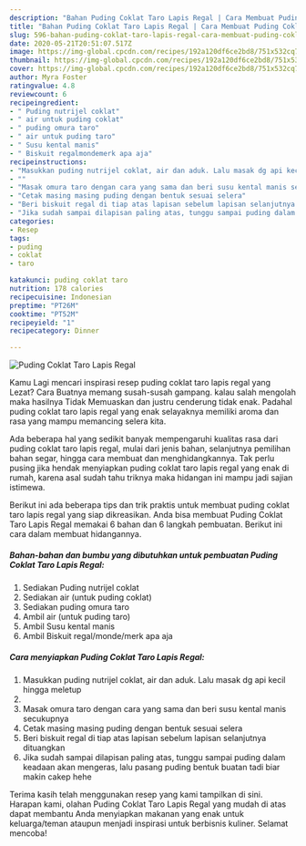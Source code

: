 ```yaml
---
description: "Bahan Puding Coklat Taro Lapis Regal | Cara Membuat Puding Coklat Taro Lapis Regal Yang Enak Banget"
title: "Bahan Puding Coklat Taro Lapis Regal | Cara Membuat Puding Coklat Taro Lapis Regal Yang Enak Banget"
slug: 596-bahan-puding-coklat-taro-lapis-regal-cara-membuat-puding-coklat-taro-lapis-regal-yang-enak-banget
date: 2020-05-21T20:51:07.517Z
image: https://img-global.cpcdn.com/recipes/192a120df6ce2bd8/751x532cq70/puding-coklat-taro-lapis-regal-foto-resep-utama.jpg
thumbnail: https://img-global.cpcdn.com/recipes/192a120df6ce2bd8/751x532cq70/puding-coklat-taro-lapis-regal-foto-resep-utama.jpg
cover: https://img-global.cpcdn.com/recipes/192a120df6ce2bd8/751x532cq70/puding-coklat-taro-lapis-regal-foto-resep-utama.jpg
author: Myra Foster
ratingvalue: 4.8
reviewcount: 6
recipeingredient:
- " Puding nutrijel coklat"
- " air untuk puding coklat"
- " puding omura taro"
- " air untuk puding taro"
- " Susu kental manis"
- " Biskuit regalmondemerk apa aja"
recipeinstructions:
- "Masukkan puding nutrijel coklat, air dan aduk. Lalu masak dg api kecil hingga meletup"
- ""
- "Masak omura taro dengan cara yang sama dan beri susu kental manis secukupnya"
- "Cetak masing masing puding dengan bentuk sesuai selera"
- "Beri biskuit regal di tiap atas lapisan sebelum lapisan selanjutnya dituangkan"
- "Jika sudah sampai dilapisan paling atas, tunggu sampai puding dalam keadaan akan mengeras, lalu pasang puding bentuk buatan tadi biar makin cakep hehe"
categories:
- Resep
tags:
- puding
- coklat
- taro

katakunci: puding coklat taro 
nutrition: 178 calories
recipecuisine: Indonesian
preptime: "PT26M"
cooktime: "PT52M"
recipeyield: "1"
recipecategory: Dinner

---
```



![Puding Coklat Taro Lapis Regal](https://img-global.cpcdn.com/recipes/192a120df6ce2bd8/751x532cq70/puding-coklat-taro-lapis-regal-foto-resep-utama.jpg)

Kamu Lagi mencari inspirasi resep puding coklat taro lapis regal yang Lezat? Cara Buatnya memang susah-susah gampang. kalau salah mengolah maka hasilnya Tidak Memuaskan dan justru cenderung tidak enak. Padahal puding coklat taro lapis regal yang enak selayaknya memiliki aroma dan rasa yang mampu memancing selera kita.

Ada beberapa hal yang sedikit banyak mempengaruhi kualitas rasa dari puding coklat taro lapis regal, mulai dari jenis bahan, selanjutnya pemilihan bahan segar, hingga cara membuat dan menghidangkannya. Tak perlu pusing jika hendak menyiapkan puding coklat taro lapis regal yang enak di rumah, karena asal sudah tahu triknya maka hidangan ini mampu jadi sajian istimewa.




Berikut ini ada beberapa tips dan trik praktis untuk membuat puding coklat taro lapis regal yang siap dikreasikan. Anda bisa membuat Puding Coklat Taro Lapis Regal memakai 6 bahan dan 6 langkah pembuatan. Berikut ini cara dalam membuat hidangannya.

<!--inarticleads1-->

##### Bahan-bahan dan bumbu yang dibutuhkan untuk pembuatan Puding Coklat Taro Lapis Regal:

1. Sediakan  Puding nutrijel coklat
1. Sediakan  air (untuk puding coklat)
1. Sediakan  puding omura taro
1. Ambil  air (untuk puding taro)
1. Ambil  Susu kental manis
1. Ambil  Biskuit regal/monde/merk apa aja




<!--inarticleads2-->

##### Cara menyiapkan Puding Coklat Taro Lapis Regal:

1. Masukkan puding nutrijel coklat, air dan aduk. Lalu masak dg api kecil hingga meletup
1. 
1. Masak omura taro dengan cara yang sama dan beri susu kental manis secukupnya
1. Cetak masing masing puding dengan bentuk sesuai selera
1. Beri biskuit regal di tiap atas lapisan sebelum lapisan selanjutnya dituangkan
1. Jika sudah sampai dilapisan paling atas, tunggu sampai puding dalam keadaan akan mengeras, lalu pasang puding bentuk buatan tadi biar makin cakep hehe




Terima kasih telah menggunakan resep yang kami tampilkan di sini. Harapan kami, olahan Puding Coklat Taro Lapis Regal yang mudah di atas dapat membantu Anda menyiapkan makanan yang enak untuk keluarga/teman ataupun menjadi inspirasi untuk berbisnis kuliner. Selamat mencoba!
